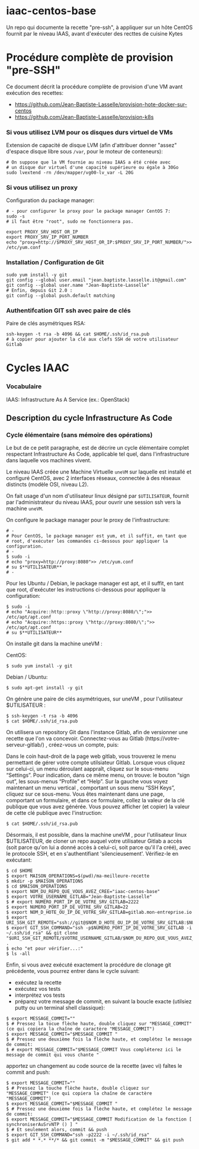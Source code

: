 # iaac-centos-base
Un repo qui documente la recette "pre-ssh", à appliquer sur un hôte CentOS fournit par le niveau IAAS, avant d'exécuter des recttes de cuisine Kytes 


# Procédure complète de provision "pre-SSH"

Ce document décrit la procédure complète de provision d'une VM avant exécution des recettes:

* https://github.com/Jean-Baptiste-Lasselle/provision-hote-docker-sur-centos
* https://github.com/Jean-Baptiste-Lasselle/provision-k8s


### Si vous utilisez LVM pour os disques durs virtuel de VMs

Extension de capacité de disque LVM (afin d'attribuer donner "assez" d'espace disque libre sous `/var`, pour le moteur de conteneurs):

```
# On suppose que la VM fournie au niveau IAAS a été créée avec
# un disque dur virtuel d'une capacité supérieure ou égale à 30Go
sudo lvextend -rn /dev/mapper/vg00-lv_var -L 20G
```

### Si vous utilisez un proxy

Configuration du package manager:

```
# - pour configurer le proxy pour le package manager CentOS 7:
sudo -s
# il faut être "root", sudo ne fonctionnera pas.

export PROXY_SRV_HOST_OR_IP
export PROXY_SRV_IP_PORT_NUMBER
echo "proxy=http://$PROXY_SRV_HOST_OR_IP:$PROXY_SRV_IP_PORT_NUMBER/">> /etc/yum.conf

```

### Installation / Configuration de Git

```
sudo yum install -y git
git config --global user.email "jean.baptiste.lasselle.it@gmail.com" 
git config --global user.name "Jean-Baptiste-Lasselle" 
# Enfin, depuis Git 2.0 :
git config --global push.default matching
```


### Authentifcation GIT ssh avec paire de clés

Paire de clés asymétriques RSA:

```
ssh-keygen -t rsa -b 4096 && cat $HOME/.ssh/id_rsa.pub
# à copier pour ajouter la clé aux clefs SSH de votre utilisateur Gitlab
```

# Cycles IAAC

### Vocabulaire
IAAS: Infrastructure As A Service (ex.: OpenStack)

## Description du cycle Infrastructure As Code

### Cycle élémentaire (sans mémoire des opérations)

Le but de ce petit paragraphe, est de décrire un cycle élémentaire complet respectant Infrastructure As Code, applicable tel quel, dans l'infrastructure dans laquelle vos machines vivent.

Le niveau IAAS créée une Machine Virtuelle `uneVM` sur laquelle est installé et configuré CentOS, avec 2 interfaces réseaux, connectée à des réseaux distincts (modèle OSI, niveau L2).

On fait usage d'un nom d'utilisateur linux désigné par `$UTILISATEUR`, fournit par l'administrateur du niveau IAAS, 
pour ouvrir une session ssh vers la machine `uneVM`.

On configure le package manager pour le proxy de l'infrastructure:


```
# -
# Pour CentOS, le package manager est yum, et il suffit, en tant que
# root, d'exécuter les commandes ci-dessous pour appliquer la configuration.
# -
$ sudo -i
# echo "proxy=http://proxy:8080">> /etc/yum.conf
# su $**UTILISATEUR**
# -
```
Pour les Ubuntu / Debian, le package manager est apt, et il suffit, en tant que root, d'exécuter les instructions ci-dessous pour appliquer la configuration:
```
$ sudo -i
# echo "Acquire::http::proxy \"http://proxy:8080/\";">> /etc/apt/apt.conf
# echo "Acquire::https::proxy \"http://proxy:8080/\";">> /etc/apt/apt.conf
# su $**UTILISATEUR**
```
On installe git dans la machine uneVM :

CentOS:
```
$ sudo yum install -y git
```
Debian / Ubuntu:
```
$ sudo apt-get install -y git
```
On génère une paire de clés asymétriques, sur uneVM , pour l'utilisateur $UTILISATEUR :
```
$ ssh-keygen -t rsa -b 4096
$ cat $HOME/.ssh/id_rsa.pub
```
On utilisera un repository Git dans l'instance Gitlab, afin de versionner une recette que l'on va concevoir.
Connectez-vous au Gitlab  (https://votre-serveur-gitlab/) , créez-vous un compte, puis:

Dans le coin haut-droit de la page web gitlab, vous trouverez le menu permettant de gérer votre compte utilsiateur Gitlab. Lorsque vous cliquez sur celui-ci, un menu déroulant aappraît, cliquez sur le sous-menu “Settings”. Pour indication, dans ce même menu, on trouve: le bouton “sign out”, les sous-menus “Profile” et “Help”.
    Sur la gauche vous voyez maintenant un menu vertical , comportant un sous menu “SSH Keys”, cliquez sur ce sous-menu. Vous êtes maintenant dans une page, comportant un formulaire, et dans ce formulaire, collez la valeur de la clé publique que vous avez générée. Vous pouvez afficher (et copier) la valeur de cette clé publique avec l'instruction:
```
$ cat $HOME/.ssh/id_rsa.pub
```
Désormais, il est possible, dans la machine uneVM , pour l'utilisateur linux $UTILISATEUR, de cloner un repo auquel votre utilisateur Gitlab a accès (soit parce qu'on lui a donné accès à celui-ci, soit parce qu'il l'a créé), avec le protocole SSH, et en s'authentifiant 'silencieusement'. Vérifiez-le en exécutant:

```
$ cd $HOME
$ export MAISON_OPERATIONS=$(pwd)/ma-meilleure-recette
$ mkdir -p $MAISON_OPERATIONS
$ cd $MAISON_OPERATIONS
$ export NOM_DU_REPO_QUE_VOUS_AVEZ_CREE="iaac-centos-base"
$ export VOTRE_USERNAME_GITLAB="Jean-Baptiste-Lasselle"
$ # export NUMERO_PORT_IP_DE_VOTRE_SRV_GITLAB=2222
$ export NUMERO_PORT_IP_DE_VOTRE_SRV_GITLAB=22
$ export NOM_D_HOTE_OU_IP_DE_VOTRE_SRV_GITLAB=gitlab.mon-entreprise.io
$ export URI_SSH_GIT_REMOTE="ssh://git@$NOM_D_HOTE_OU_IP_DE_VOTRE_SRV_GITLAB:$NUMERO_PORT_IP_DE_VOTRE_SRV_GITLAB"
$ export GIT_SSH_COMMAND="ssh -p$NUMERO_PORT_IP_DE_VOTRE_SRV_GITLAB -i ~/.ssh/id_rsa" && git clone "$URI_SSH_GIT_REMOTE/$VOTRE_USERNAME_GITLAB/$NOM_DU_REPO_QUE_VOUS_AVEZ_CREE" .
$ echo "et pour vérifier...:"
$ ls -all
```

Enfin, si vous avez exécuté exactement la procédure de clonage git précédente, vous pourrez entrer dans le cycle suivant:

* exécutez la recette
* exécutez vos tests
* interprétez vos tests
* préparez votre message de commit, en suivant la boucle exacte (utilsiez putty ou un terminal shell classique):

```
$ export MESSAGE_COMMIT=""
$ # Pressez la tocue flèche haute, double cliquez sur "MESSAGE_COMMIT" (ce qui copiera la chaîne de caractère "MESSAGE_COMMIT")
$ export MESSAGE_COMMIT="$MESSAGE_COMMIT "
$ # Pressez une deuxième fois la flèche haute, et complétez le message de commit:
$ # export MESSAGE_COMMIT="$MESSAGE_COMMIT Vous compléterez ici le message de commit qui vous chante "
```
apportez un changement au code source de la recette (avec vi)
faîtes le commit and push:

```
$ export MESSAGE_COMMIT=""
$ # Pressez la touche flèche haute, double cliquez sur "MESSAGE_COMMIT" (ce qui copiera la chaîne de caractère "MESSAGE_COMMIT")
$ export MESSAGE_COMMIT="$MESSAGE_COMMIT "
$ # Pressez une deuxième fois la flèche haute, et complétez le message de commit: 
$ export MESSAGE_COMMIT="$MESSAGE_COMMIT Modification de la fonction [ synchroniserAuSrvNTP () ] "
$ # Et seulement alors, commit && push
$ export GIT_SSH_COMMAND="ssh -p2222 -i ~/.ssh/id_rsa"
$ git add * *.* **/* && git commit -m "$MESSAGE_COMMIT" && git push
```
